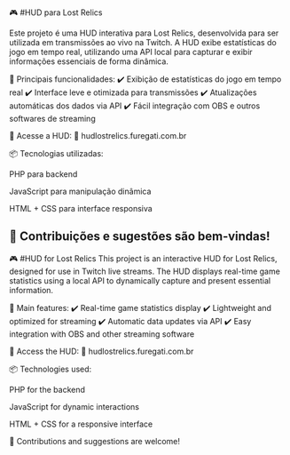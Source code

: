 🎮 #HUD para Lost Relics

Este projeto é uma HUD interativa para Lost Relics, desenvolvida para ser utilizada em transmissões ao vivo na Twitch. A HUD exibe estatísticas do jogo em tempo real, utilizando uma API local para capturar e exibir informações essenciais de forma dinâmica.

🔹 Principais funcionalidades:
✔️ Exibição de estatísticas do jogo em tempo real
✔️ Interface leve e otimizada para transmissões
✔️ Atualizações automáticas dos dados via API
✔️ Fácil integração com OBS e outros softwares de streaming

📌 Acesse a HUD:
🔗 hudlostrelics.furegati.com.br

📦 Tecnologias utilizadas:

PHP para backend

JavaScript para manipulação dinâmica

HTML + CSS para interface responsiva

🚀 Contribuições e sugestões são bem-vindas!
----------------------------------------------

🎮 #HUD for Lost Relics
This project is an interactive HUD for Lost Relics, designed for use in Twitch live streams. The HUD displays real-time game statistics using a local API to dynamically capture and present essential information.

🔹 Main features:
✔️ Real-time game statistics display
✔️ Lightweight and optimized for streaming
✔️ Automatic data updates via API
✔️ Easy integration with OBS and other streaming software

📌 Access the HUD:
🔗 hudlostrelics.furegati.com.br

📦 Technologies used:

PHP for the backend

JavaScript for dynamic interactions

HTML + CSS for a responsive interface

🚀 Contributions and suggestions are welcome!
